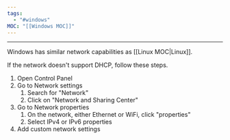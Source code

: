 ```yaml
---
tags:
  - "#windows"
MOC: "[[Windows MOC]]"
---
```

-- --

Windows has similar network capabilities as [[Linux MOC|Linux]]. 

If the network doesn't support DHCP, follow these steps.
1. Open Control Panel
2. Go to Network settings
	1. Search for "Network"
	2. Click on "Network and Sharing Center"
3. Go to Network properties
	1. On the network, either Ethernet or WiFi, click "properties"
	2. Select IPv4 or IPv6 properties
4. Add custom network settings